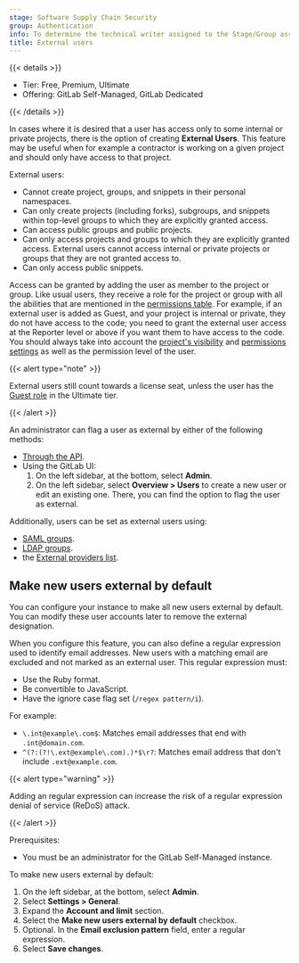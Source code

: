 ```yaml
---
stage: Software Supply Chain Security
group: Authentication
info: To determine the technical writer assigned to the Stage/Group associated with this page, see https://handbook.gitlab.com/handbook/product/ux/technical-writing/#assignments
title: External users
---
```


{{< details >}}

- Tier: Free, Premium, Ultimate
- Offering: GitLab Self-Managed, GitLab Dedicated

{{< /details >}}

In cases where it is desired that a user has access only to some internal or
private projects, there is the option of creating **External Users**. This
feature may be useful when for example a contractor is working on a given
project and should only have access to that project.

External users:

- Cannot create project, groups, and snippets in their personal namespaces.
- Can only create projects (including forks), subgroups, and snippets within top-level groups to which they are explicitly granted access.
- Can access public groups and public projects.
- Can only access projects and groups to which they are explicitly granted access. External users cannot access internal or private projects or groups that they are not granted access to.
- Can only access public snippets.

Access can be granted by adding the user as member to the project or group.
Like usual users, they receive a role for the project or group with all
the abilities that are mentioned in the [permissions table](../user/permissions.md#project-members-permissions).
For example, if an external user is added as Guest, and your project is internal or
private, they do not have access to the code; you need to grant the external
user access at the Reporter level or above if you want them to have access to the code. You should
always take into account the
[project's visibility](../user/public_access.md#change-project-visibility) and [permissions settings](../user/project/settings/_index.md#configure-project-features-and-permissions)
as well as the permission level of the user.

{{< alert type="note" >}}

External users still count towards a license seat, unless the user has the [Guest role](../subscriptions/self_managed/_index.md#free-guest-users) in the Ultimate tier.

{{< /alert >}}

An administrator can flag a user as external by either of the following methods:

- [Through the API](../api/users.md#modify-a-user).
- Using the GitLab UI:
  1. On the left sidebar, at the bottom, select **Admin**.
  1. On the left sidebar, select **Overview > Users** to create a new user or edit an existing one.
     There, you can find the option to flag the user as external.

Additionally, users can be set as external users using:

- [SAML groups](../integration/saml.md#external-groups).
- [LDAP groups](auth/ldap/ldap_synchronization.md#external-groups).
- the [External providers list](../integration/omniauth.md#create-an-external-providers-list).

## Make new users external by default

You can configure your instance to make all new users external by default. You can modify these user
accounts later to remove the external designation.

When you configure this feature, you can also define a regular expression used to identify email
addresses. New users with a matching email are excluded and not marked as an external user. This
regular expression must:

- Use the Ruby format.
- Be convertible to JavaScript.
- Have the ignore case flag set (`/regex pattern/i`).

For example:

- `\.int@example\.com$`: Matches email addresses that end with `.int@domain.com`.
- `^(?:(?!\.ext@example\.com).)*$\r?`: Matches email address that don't include `.ext@example.com`.

{{< alert type="warning" >}}

Adding an regular expression can increase the risk of a regular expression denial of service (ReDoS) attack.

{{< /alert >}}

Prerequisites:

- You must be an administrator for the GitLab Self-Managed instance.

To make new users external by default:

1. On the left sidebar, at the bottom, select **Admin**.
1. Select **Settings > General**.
1. Expand the **Account and limit** section.
1. Select the **Make new users external by default** checkbox.
1. Optional. In the **Email exclusion pattern** field, enter a regular expression.
1. Select **Save changes**.
